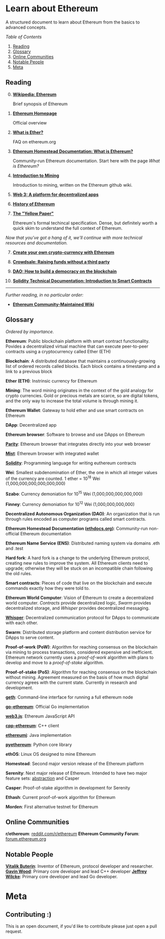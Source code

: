 # Learn about Ethereum

A structured document to learn about Ethereum from the basics to advanced concepts.

_Table of Contents_

1. [Reading](#reading)
2. [Glossary](#glossary)
3. [Online Communities](#online-communities)
4. [Notable People](#notable-people)
5. [Meta](#meta)

## Reading

0. __[Wikipedia: Ethereum](https://en.wikipedia.org/wiki/Ethereum)__

   Brief synopsis of Ethereum

1. __[Ethereum Homepage](https://ethereum.org)__

   Official overview

2. __[What is Ether?](https://ethereum.org/ether)__

   FAQ on ethereum.org

3. __[Ethereum Homestead Documentation: What is Ethereum?](http://www.ethdocs.org/en/latest/introduction/what-is-ethereum.html)__

   Community-run Ethereum documentation. Start here with the page _What is Ethereum?_

4. __[Introduction to Mining](https://github.com/ethereum/wiki/wiki/Mining)__

    Introduction to mining, written on the Ethereum github wiki.

4. __[Web 3: A platform for decentralized apps](http://www.ethdocs.org/en/latest/introduction/web3.html)__

5. __[History of Ethereum](http://www.ethdocs.org/en/latest/introduction/history-of-ethereum.html)__

6. __[The "Yellow Paper"](http://paper.gavwood.com/)__

   Ethereum's formal techincal specification. Dense, but definitely worth a quick skim to understand the full context of Ethereum.
    
_Now that you've got a hang of it, we'll continue with more technical resources and documentation._

7. __[Create your own crypto-currency with Ethereum](https://www.ethereum.org/token)__

8. __[Crowdsale: Raising funds without a third party](https://www.ethereum.org/crowdsale)__

9. __[DAO: How to build a democracy on the blockchain](https://www.ethereum.org/dao)__

10. __[Solidity Technical Documentation: Introduction to Smart Contracts](https://solidity.readthedocs.io/en/develop/introduction-to-smart-contracts.html)__

----

_Further reading, in no particular order:_

* __[Ethereum Community-Maintained Wiki](https://github.com/ethereum/wiki/wiki)__

## Glossary

_Ordered by importance._

__Ethereum__: Public blockchain platform with smart contract functionality. Povides a decentralized virtual machine that can execute peer-to-peer contracts using a cryptocurrency called Ether (ETH)

__Blockchain__: A distributed database that maintains a continuously-growing list of ordered records called blocks. Each block contains a timestamp and a link to a previous block

__Ether (ETH)__: Instrinsic currency for Ethereum

__Mining__: The word mining originates in the context of the gold analogy for crypto currencies. Gold or precious metals are scarce, so are digital tokens, and the only way to increase the total volume is through mining it.

__Ethereum Wallet__: Gateway to hold ether and use smart contracts on Ethereum

__DApp__: Decentralized app

__Ethereum browser__: Software to browse and use DApps on Ethereum

__[Parity](https://ethcore.io/parity.html)__: Ethereum browser that integrates directly into your web browser

__[Mist](https://github.com/ethereum/mist)__: Ethereum browser with integrated wallet

__[Solidity](https://solidity.readthedocs.io/en/develop/)__: Programming language for writing euthereum contracts

__Wei__: Smallest subdenomination of Ether, the one in which all integer values of the currency are counted. 1 ether = 10<sup>18</sup> Wei (1,000,000,000,000,000,000)

__Szabo__: Currency demoniation for 10<sup>15</sup> Wei (1,000,000,000,000,000)

__Finney__: Currency demoniation for 10<sup>12</sup> Wei  (1,000,000,000,000)

__Decentralized Autonomous Organization (DAO)__: An organization that is run through rules encoded as computer programs called smart contracts.

__Ethereum Homestead Documentation ([ethdocs.org](http://www.ethdocs.org))__: Community-run non-official Ethereum documentation

__Ethereum Name Service (ENS)__: Distributed naming system via domains .eth and .test

__Hard fork__: A hard fork is a change to the underlying Ethereum protocol, creating new rules to improve the system. All Ethereum clients need to upgrade; otherwise they will be stuck on an incompatible chain following the old rules.

__Smart contracts__: Pieces of code that live on the blockchain and execute commands exactly how they were told to. 

__Ethereum World Computer__: Vision of Ethereum to create a decentralized world computer. _Contracts_ provide decentralized logic, _Swarm_ provides decentralized storage, and _Whisper_ provides decentralized messaging.

__[Whisper](https://github.com/ethereum/wiki/wiki/Whisper)__: Decentralized communication protocol for DApps to communicate with each other.

__Swarm__: Distributed storage platform and content distribution service for DApps to serve content. 

__Proof-of-work (PoW)__: Algorithm for reaching consensus on the blockchain via mining to process transactions, considered expensive and inefficient. Ethereum network currently uses a _proof-of-work_ algorithm with plans to develop and move to a _proof-of-stake_ algorithm.

__Proof-of-stake (PoS)__: Algorithm for reaching consensus on the blockchain without mining. Agreement measured on the basis of how much digital currency agrees with the current state. Currently in research and development.

__[geth](https://github.com/ethereum/go-ethereum/wiki/geth)__: Command-line interface for running a full ethereum node

__[go-ethereum](https://github.com/ethereum/go-ethereum)__: Official Go implementation

__[web3.js](https://github.com/ethereum/web3.js/)__: Ethereum JavaScript API

__[cpp-ethereum](https://github.com/ethereum/cpp-ethereum)__: C++ client

__[ethereumj](https://github.com/ethereum/ethereumj)__: Java implementation

__[pyethereum](https://github.com/ethereum/pyethereum)__: Python core library

__ethOS__: Linux OS designed to mine Ethereum

__Homestead__: Second major version release of the Ethereum platform

__Serenity__: Next major release of Ethereum. Intended to have two major feature sets: [abstraction](https://blog.ethereum.org/2015/07/05/on-abstraction/) and Casper

__Casper__: Proof-of-stake algorithm in development for Serenity

__Ethash__: Current proof-of-work algorithm for Ethereum

__Morden__: First alternative testnet for Ethereum

## Online Communities

__r/ethereum__: [reddit.com/r/ethereum](https://reddit.com/r/ethereum/)
__Ethereum Community Forum__: [forum.ethereum.org](https://forum.ethereum.org/)

## Notable People

__[Vitalik Buterin](https://twitter.com/VitalikButerin)__: Inventor of Ethereum, protocol developer and researcher.
__[Gavin Wood](https://twitter.com/gavofyork)__: Primary core developer and lead C++ developer
__[Jeffrey Wilcke](https://twitter.com/jeffehh)__: Primary core developer and lead Go developer.

# Meta

## Contributing :)

This is an open document, if you'd like to contribute please just open a pull request.
